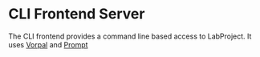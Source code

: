 # CLI Frontend Server

The CLI frontend provides a command line based access to LabProject. It uses [Vorpal](http://vorpal.js.org/) and [Prompt](https://github.com/flatiron/prompt)